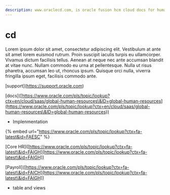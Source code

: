 ```yaml
---
description: www.oraclecd.com, is oracle fusion hcm cloud docs for human beings.
---
```


# cd

Lorem ipsum dolor sit amet, consectetur adipiscing elit. Vestibulum at ante sit amet lorem euismod rutrum. Proin suscipit iaculis turpis eu ullamcorper. Vivamus dictum facilisis tellus. Aenean at neque nec ante accumsan blandit at vitae nunc. Nullam commodo eu urna at pellentesque. Nulla ut risus pharetra, accumsan leo ut, rhoncus ipsum. Quisque orci nulla, viverra fringilla ipsum eget, facilisis commodo ante.

\[support]\(https://support.oracle.com)

\[docs]\([https://www.oracle.com/pls/topic/lookup?ctx=en/cloud/saas/global-human-resources\&ID=global-human-resources](https://www.oracle.com/pls/topic/lookup?ctx=en/cloud/saas/global-human-resources\&ID=global-human-resources))

* Implenmentation

{% embed url="https://www.oracle.com/pls/topic/lookup?ctx=fa-latest&id=FAESC" %}

\[Core HR]\([https://www.oracle.com/pls/topic/lookup?ctx=fa-latest\&id=FAIGH](https://www.oracle.com/pls/topic/lookup?ctx=fa-latest\&id=FAIGH))

\[Payroll]\([https://www.oracle.com/pls/topic/lookup?ctx=fa-latest\&id=FAICH](https://www.oracle.com/pls/topic/lookup?ctx=fa-latest\&id=FAIGH))

* table and views
